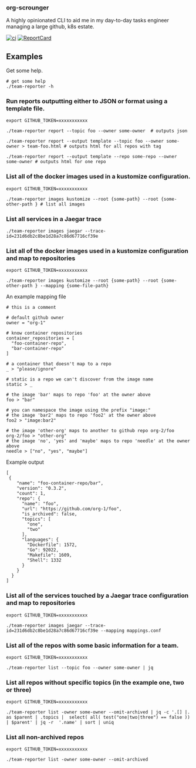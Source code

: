 
### org-scrounger

A highly opinionated CLI to aid me in my day-to-day tasks engineer managing a large github, k8s estate.

[![ci](https://github.com/mdevilliers/org-scrounger/actions/workflows/ci.yaml/badge.svg)](https://github.com/mdevilliers/org-scrounger/actions/workflows/ci.yaml)
[![ReportCard](https://goreportcard.com/badge/github.com/mdevilliers/org-scrounger)](https://goreportcard.com/report/github.com/mdevilliers/org-scrounger)


## Examples

Get some help.

```
# get some help
./team-reporter -h
```

### Run reports outputting either to JSON or format using a template file.

```
export GITHUB_TOKEN=xxxxxxxxxxx

./team-reporter report --topic foo --owner some-owner  # outputs json

./team-reporter report --output template --topic foo --owner some-owner > team-foo.html # outputs html for all repos with tag

./team-reporter report --output template --repo some-repo --owner some-owner # outputs html for one repo
```

### List all of the docker images used in a kustomize configuration.

```
export GITHUB_TOKEN=xxxxxxxxxxx

./team-reporter images kustomize --root {some-path} --root {some-other-path } # list all images
```

### List all services in a Jaegar trace 

```
./team-reporter images jaegar --trace-id=231d6db2c8be1d28a7c86d67716cf39e
```

### List all of the docker images used in a kustomize configuration and map to repositories

```
export GITHUB_TOKEN=xxxxxxxxxxx

./team-reporter images kustomize --root {some-path} --root {some-other-path } --mapping {some-file-path}
```

An example mapping file 

```
# this is a comment

# default github owner
owner = "org-1"

# know container repositories
container_repositories = [
  "foo-container-repo",
  "bar-container-repo"
]

# a container that doesn't map to a repo 
_ > "please/ignore"

# static is a repo we can't discover from the image name 
static > _

# the image 'bar' maps to repo 'foo' at the owner above
foo > "bar"

# you can namespace the image using the prefix "image:"
# the image 'bar2' maps to repo 'foo2' at the owner above
foo2 > "image:bar2"

# the image 'other-org' maps to another to github repo org-2/foo
org-2/foo > "other-org"
# the image 'no', 'yes' and 'maybe' maps to repo 'needle' at the owner above
needle > ["no", "yes", "maybe"]

```

Example output

```
[
 {
    "name": "foo-container-repo/bar",
    "version": "0.3.2",
    "count": 1,
    "repo": {
      "name": "foo",
      "url": "https://github.com/org-1/foo",
      "is_archived": false,
      "topics": [
        "one",
        "two"
      ],
      "languages": {
        "Dockerfile": 1572,
        "Go": 92022,
        "Makefile": 1609,
        "Shell": 1332
      }
    }
  }
]

```

### List all of the services touched by a Jaegar trace configuration and map to repositories

```
export GITHUB_TOKEN=xxxxxxxxxxx

./team-reporter images jaegar --trace-id=231d6db2c8be1d28a7c86d67716cf39e --mapping mappings.conf

```

### List all of the repos with some basic information for a team.

```
export GITHUB_TOKEN=xxxxxxxxxxx

./team-reporter list --topic foo --owner some-owner | jq
```

### List all repos without specific topics (in the example one, two or three)

```
export GITHUB_TOKEN=xxxxxxxxxxx

./team-reporter list -owner some-owner --omit-archived | jq -c '.[] |. as $parent | .topics |  select( all( test("one|two|three") == false )) | $parent' | jq -r  '.name' | sort | uniq
```

### List all non-archived repos

```
export GITHUB_TOKEN=xxxxxxxxxxx

./team-reporter list -owner some-owner --omit-archived
```
